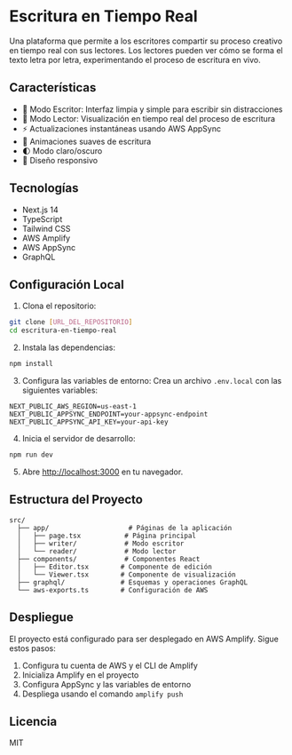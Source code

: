 # Escritura en Tiempo Real

Una plataforma que permite a los escritores compartir su proceso creativo en tiempo real con sus lectores. Los lectores pueden ver cómo se forma el texto letra por letra, experimentando el proceso de escritura en vivo.

## Características

- 📝 Modo Escritor: Interfaz limpia y simple para escribir sin distracciones
- 👀 Modo Lector: Visualización en tiempo real del proceso de escritura
- ⚡ Actualizaciones instantáneas usando AWS AppSync
- 🎨 Animaciones suaves de escritura
- 🌓 Modo claro/oscuro
- 📱 Diseño responsivo

## Tecnologías

- Next.js 14
- TypeScript
- Tailwind CSS
- AWS Amplify
- AWS AppSync
- GraphQL

## Configuración Local

1. Clona el repositorio:

```bash
git clone [URL_DEL_REPOSITORIO]
cd escritura-en-tiempo-real
```

2. Instala las dependencias:

```bash
npm install
```

3. Configura las variables de entorno:
   Crea un archivo `.env.local` con las siguientes variables:

```
NEXT_PUBLIC_AWS_REGION=us-east-1
NEXT_PUBLIC_APPSYNC_ENDPOINT=your-appsync-endpoint
NEXT_PUBLIC_APPSYNC_API_KEY=your-api-key
```

4. Inicia el servidor de desarrollo:

```bash
npm run dev
```

5. Abre [http://localhost:3000](http://localhost:3000) en tu navegador.

## Estructura del Proyecto

```
src/
  ├── app/                    # Páginas de la aplicación
  │   ├── page.tsx           # Página principal
  │   ├── writer/            # Modo escritor
  │   └── reader/            # Modo lector
  ├── components/            # Componentes React
  │   ├── Editor.tsx        # Componente de edición
  │   └── Viewer.tsx        # Componente de visualización
  ├── graphql/              # Esquemas y operaciones GraphQL
  └── aws-exports.ts        # Configuración de AWS
```

## Despliegue

El proyecto está configurado para ser desplegado en AWS Amplify. Sigue estos pasos:

1. Configura tu cuenta de AWS y el CLI de Amplify
2. Inicializa Amplify en el proyecto
3. Configura AppSync y las variables de entorno
4. Despliega usando el comando `amplify push`

## Licencia

MIT
